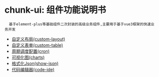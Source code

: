 # chunk-ui: 组件功能说明书

```
  基于element-plus等基础组件二次封装的高级业务组件,主要用于基于vue3框架的快速业务开发
```

* [自定义布局(custom-layout)](/pages/01_custom-layout.md)
* [自定义表单(custom-table)](/pages/01_custom-table.md)
* [周期调度配置(cron)](/pages/01_custom-cron.md)
* [可视化图(charts)](/pages/01_custom-charts.md)
* [格式化Json(show-json)](/pages/01_custom-show-json.md)
* [代码编辑器(code-ide)](/pages/01_custom-code-ide.md)